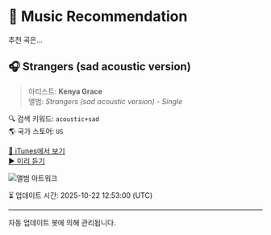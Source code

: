 
# 🎵 Music Recommendation

추천 곡은...

## 🎧 Strangers (sad acoustic version)  
> 아티스트: **Kenya Grace**  
> 앨범: _Strangers (sad acoustic version) - Single_  

🔍 검색 키워드: `acoustic+sad`  
🌎 국가 스토어: `US`

[🔗 iTunes에서 보기](https://music.apple.com/us/album/strangers-sad-acoustic-version/1713315948?i=1713315959&uo=4)  
[▶️ 미리 듣기](https://audio-ssl.itunes.apple.com/itunes-assets/AudioPreview116/v4/81/e6/70/81e67042-8fd1-929a-1a29-f8b5f27da50e/mzaf_410916002567012295.plus.aac.p.m4a)

![앨범 아트워크](https://is1-ssl.mzstatic.com/image/thumb/Music126/v4/21/94/2b/21942bf2-796d-bf37-e142-2eebbabe62ee/054391357526.jpg/100x100bb.jpg)

⏳ 업데이트 시간: 2025-10-22 12:53:00 (UTC)

---
자동 업데이트 봇에 의해 관리됩니다.
